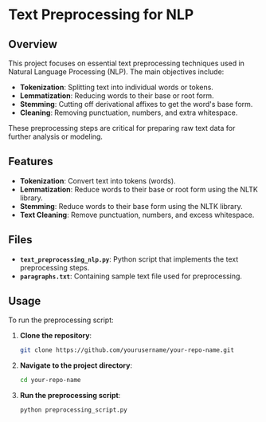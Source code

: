 # Text Preprocessing for NLP

## Overview

This project focuses on essential text preprocessing techniques used in Natural Language Processing (NLP). The main objectives include:

- **Tokenization**: Splitting text into individual words or tokens.
- **Lemmatization**: Reducing words to their base or root form.
- **Stemming**: Cutting off derivational affixes to get the word's base form.
- **Cleaning**: Removing punctuation, numbers, and extra whitespace.

These preprocessing steps are critical for preparing raw text data for further analysis or modeling.

## Features

- **Tokenization**: Convert text into tokens (words).
- **Lemmatization**: Reduce words to their base or root form using the NLTK library.
- **Stemming**: Reduce words to their base form using the NLTK library.
- **Text Cleaning**: Remove punctuation, numbers, and excess whitespace.

## Files

- **`text_preprocessing_nlp.py`**: Python script that implements the text preprocessing steps.
- **`paragraphs.txt`**: Containing sample text file used for preprocessing.

## Usage

To run the preprocessing script:

1. **Clone the repository**:
    ```bash
    git clone https://github.com/yourusername/your-repo-name.git
    ```

2. **Navigate to the project directory**:
    ```bash
    cd your-repo-name
    ```

3. **Run the preprocessing script**:
    ```bash
    python preprocessing_script.py
    ```
